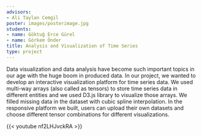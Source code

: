 ```yaml
---
advisors:
- Ali Taylan Cemgil
poster: images/posterimage.jpg
students:
- name: Göktuğ Erce Gürel
- name: Görkem Önder
title: Analysis and Visualization of Time Series
type: project
---
```


Data visualization and data analysis have become such important topics in our age with the huge boom in produced data. In our project, we wanted to develop an interactive visualization platform for time series data. We used multi-way arrays (also called as tensors) to store time series data in different entities and we used D3.js library to visualize those arrays. We filled missing data in the dataset with cubic spline interpolation. In the responsive platform we built, users can upload their own datasets and choose different tensor combinations for different visualizations.


{{< youtube nf2LHJvckRA >}}